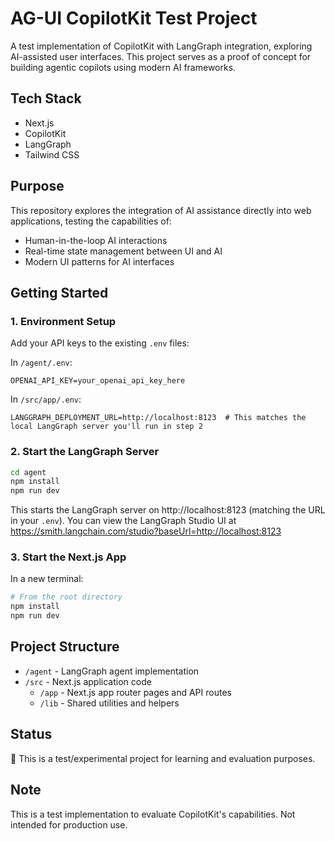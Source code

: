 # AG-UI CopilotKit Test Project

A test implementation of CopilotKit with LangGraph integration, exploring AI-assisted user interfaces. This project serves as a proof of concept for building agentic copilots using modern AI frameworks.

## Tech Stack

- Next.js
- CopilotKit
- LangGraph
- Tailwind CSS

## Purpose

This repository explores the integration of AI assistance directly into web applications, testing the capabilities of:

- Human-in-the-loop AI interactions
- Real-time state management between UI and AI
- Modern UI patterns for AI interfaces

## Getting Started

### 1. Environment Setup

Add your API keys to the existing `.env` files:

In `/agent/.env`:

```
OPENAI_API_KEY=your_openai_api_key_here
```

In `/src/app/.env`:

```
LANGGRAPH_DEPLOYMENT_URL=http://localhost:8123  # This matches the local LangGraph server you'll run in step 2
```

### 2. Start the LangGraph Server

```bash
cd agent
npm install
npm run dev
```

This starts the LangGraph server on http://localhost:8123 (matching the URL in your `.env`). You can view the LangGraph Studio UI at https://smith.langchain.com/studio?baseUrl=http://localhost:8123

### 3. Start the Next.js App

In a new terminal:

```bash
# From the root directory
npm install
npm run dev
```

## Project Structure

- `/agent` - LangGraph agent implementation
- `/src` - Next.js application code
  - `/app` - Next.js app router pages and API routes
  - `/lib` - Shared utilities and helpers

## Status

🧪 This is a test/experimental project for learning and evaluation purposes.

## Note

This is a test implementation to evaluate CopilotKit's capabilities. Not intended for production use.
